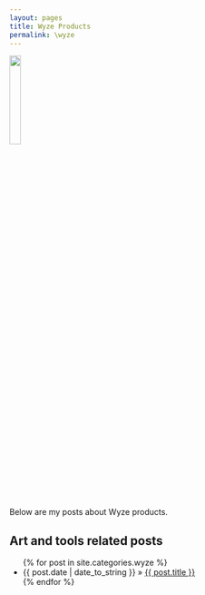 ```yaml
---
layout: pages
title: Wyze Products
permalink: \wyze
---
```


<img class="category" src="http://www.stevencombs.com/images/design/wyze.svg" width="20%" />

Below are my posts about Wyze products.

## Art and tools related posts
<ul id="blog-posts" class="posts">
{% for post in site.categories.wyze %}
    <li><span>{{ post.date | date_to_string }} &raquo; </span><a href="{{ post.url }}">{{ post.title }}</a></li>
{% endfor %}
</ul>
